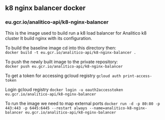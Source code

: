 
## k8 nginx balancer docker
### eu.gcr.io/analitico-api/k8-nginx-balancer

This is the image used to build run a k8 load balancer for Analitico k8 cluster
It build nginx with its configuration.

To build the baseline image cd into this directory then:  
`docker build -t eu.gcr.io/analitico-api/k8-nginx-balancer .`

To push the newly built image to the private repository:  
`docker push eu.gcr.io/analitico-api/k8-nginx-balancer`

To get a token for accessing gcloud registry
`gcloud auth print-access-token`

Login gcloud registry
`docker login -u oauth2accesstoken eu.gcr.io/analitico-api/k8-nginx-balancer`

To run the image we need to map external ports
`docker run -d -p 80:80 -p 443:443 -p 6445:6445 --restart always --name=analitico-k8-nginx-balancer eu.gcr.io/analitico-api/k8-nginx-balancer`
